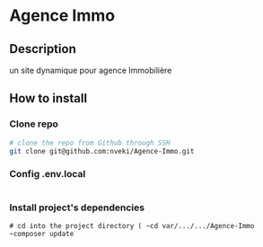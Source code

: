 # Agence Immo 

## Description
un site dynamique pour agence Immobilière 

## How to install

### Clone repo

```bash
# clone the repo from Github through SSH
git clone git@github.com:nveki/Agence-Immo.git
```

### Config .env.local
```bash

```
### Install project's dependencies
```shell
# cd into the project directory ( ~cd var/.../.../Agence-Immo
~composer update
```


